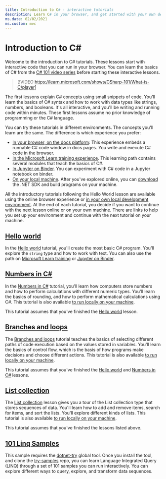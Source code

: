 ```yaml
---
title: Introduction to C# - interactive tutorials
description: Learn C# in your browser, and get started with your own development environment
ms.date: 02/02/2021
ms.custom: mvc
---
```

# Introduction to C\#

Welcome to the introduction to C# tutorials. These lessons start with interactive code
that you can run in your browser. You can learn the basics of C# from the
[C# 101 video series](https://aka.ms/dotnet3-csharp) before starting these interactive lessons.

<!--markdownlint-disable-next-line MD034 -->
> [!VIDEO https://learn.microsoft.com/shows/CSharp-101/What-is-C/player]

The first lessons explain C# concepts using small snippets of code. You'll
learn the basics of C# syntax and how to work with data types like strings,
numbers, and booleans. It's all interactive, and you'll be writing and running code
within minutes. These first lessons assume no prior knowledge of
programming or the C# language.

You can try these tutorials in different environments. The concepts you'll learn are the same. The difference is which experience you prefer:

- [In your browser, on the docs platform](hello-world.yml): This experience embeds a runnable C# code window in docs pages. You write and execute C# code in the browser.
- [In the Microsoft Learn training experience](/training/paths/csharp-first-steps/). This learning path contains several modules that teach the basics of C#.
- [In Jupyter on Binder](https://mybinder.org/v2/gh/dotnet/try-samples/main?filepath=hello-csharp%2Fhello-world.ipynb). You can experiment with C# code in a Jupyter notebook on binder.
- [On your local machine](numbers-in-csharp-local.md). After you've explored online, you can [download](https://dotnet.microsoft.com/download) the .NET SDK and build programs on your machine.

All the introductory tutorials following the Hello World lesson are available using
the online browser experience or [in your own local development
environment](local-environment.md). At the end of each tutorial, you decide if you want to continue
with the next lesson online or on your own machine. There are links
to help you set up your environment and continue with the next tutorial
on your machine.

## [Hello world](hello-world.yml)

In the [Hello world](hello-world.yml) tutorial, you'll create the most basic
C# program. You'll explore the `string` type and how to work with text. You can also use the path on [Microsoft Learn training](/training/paths/csharp-first-steps/) or [Jupyter on Binder](https://mybinder.org/v2/gh/dotnet/try-samples/main?filepath=hello-csharp%2Fhello-world.ipynb).

## [Numbers in C#](numbers-in-csharp.yml)

In the [Numbers in C#](numbers-in-csharp.yml) tutorial, you'll learn
how computers store numbers and how to perform calculations with different
numeric types. You'll learn the basics of rounding, and how to perform
mathematical calculations using C#. This tutorial is also available
[to run locally on your machine](numbers-in-csharp-local.md).

This tutorial assumes that you've finished the [Hello world](hello-world.yml) lesson.

## [Branches and loops](branches-and-loops.yml)

The [Branches and loops](branches-and-loops.yml) tutorial teaches the basics of selecting
different paths of code execution based on the values stored in variables. You'll learn the
basics of control flow, which is the basis of how programs make decisions and choose
different actions. This tutorial is also available
[to run locally on your machine](branches-and-loops-local.md).

This tutorial assumes that you've finished the [Hello world](hello-world.yml) and
[Numbers in C#](numbers-in-csharp.yml) lessons.

## [List collection](list-collection.yml)

The [List collection](list-collection.yml) lesson gives you
a tour of the List collection type that stores sequences of data. You'll learn how to add and remove items, search for items, and sort the lists. You'll explore different kinds of lists. This tutorial is also
available [to run locally on your machine](arrays-and-collections.md).

This tutorial assumes that you've finished the lessons listed above.

## [101 Linq Samples](https://github.com/dotnet/try-samples/tree/main/101-linq-samples)

This sample requires the [dotnet-try](https://github.com/dotnet/try/blob/main/README.md#setup) global tool. Once you install the tool, and clone the [try-samples](https://github.com/dotnet/try-samples) repo, you can learn Language Integrated Query (LINQ) through a set of 101 samples you can run interactively. You can explore different ways to query, explore, and transform data sequences.
